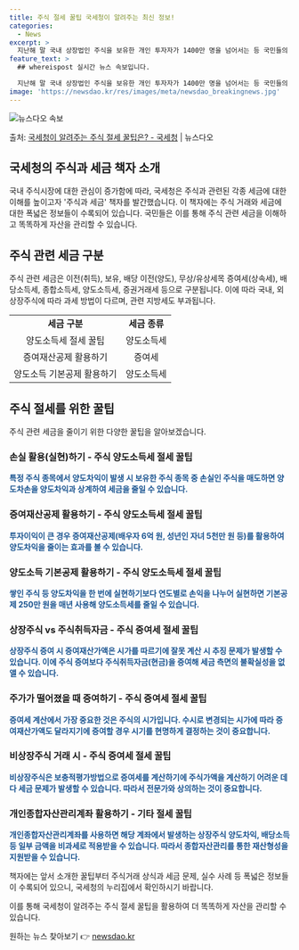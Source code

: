 ```yaml
---
title: 주식 절세 꿀팁 국세청이 알려주는 최신 정보!
categories:
  - News
excerpt: >
  지난해 말 국내 상장법인 주식을 보유한 개인 투자자가 1400만 명을 넘어서는 등 국민들의 주식시장에 대한 …
feature_text: >
  ## whereispost 실시간 뉴스 속보입니다.

  지난해 말 국내 상장법인 주식을 보유한 개인 투자자가 1400만 명을 넘어서는 등 국민들의 주식시장에 대한 …
image: 'https://newsdao.kr/res/images/meta/newsdao_breakingnews.jpg'
---
```


![뉴스다오 속보](https://newsdao.kr/res/images/meta/newsdao_breakingnews.jpg)

<p>출처: <a href="https://newsdao.kr/3915" rel="dofollow">국세청이 알려주는 주식 절세 꿀팁은? - 국세청</a> | 뉴스다오</p>

<h2 data-ke-size="size26">국세청의 주식과 세금 책자 소개</h2>
<p data-ke-size="size16">국내 주식시장에 대한 관심이 증가함에 따라, 국세청은 주식과 관련된 각종 세금에 대한 이해를 높이고자 '주식과 세금' 책자를 발간했습니다. 이 책자에는 주식 거래와 세금에 대한 폭넓은 정보들이 수록되어 있습니다. 국민들은 이를 통해 주식 관련 세금을 이해하고 똑똑하게 자산을 관리할 수 있습니다.</p>

<h2 data-ke-size="size26">주식 관련 세금 구분</h2>
<p data-ke-size="size16">주식 관련 세금은 이전(취득), 보유, 배당 이전(양도), 무상/유상세목 증여세(상속세), 배당소득세, 종합소득세, 양도소득세, 증권거래세 등으로 구분됩니다. 이에 따라 국내, 외 상장주식에 따라 과세 방법이 다르며, 관련 지방세도 부과됩니다.</p>

<table>
	<tr>
		<td style="text-align: center; height: 17px;"><b>세금 구분</b></td>
		<td style="text-align: center; height: 17px;"><b>세금 종류</b></td>
	</tr>
	<tr>
		<td style="text-align: center; height: 17px;">양도소득세 절세 꿀팁</td>
		<td style="text-align: center; height: 17px;">양도소득세</td>
	</tr>
	<tr>
		<td style="text-align: center; height: 17px;">증여재산공제 활용하기</td>
		<td style="text-align: center; height: 17px;">증여세</td>
	</tr>
	<tr>
		<td style="text-align: center; height: 17px;">양도소득 기본공제 활용하기</td>
		<td style="text-align: center; height: 17px;">양도소득세</td>
	</tr>
</table>

<h2 data-ke-size="size26">주식 절세를 위한 꿀팁</h2>
<p data-ke-size="size16">주식 관련 세금을 줄이기 위한 다양한 꿀팁을 알아보겠습니다.</p>

<h3 data-ke-size="size24">손실 활용(실현)하기 - 주식 양도소득세 절세 꿀팁</h3>
<p data-ke-size="size16"><b><span style="color: #1a5490;">특정 주식 종목에서 양도차익이 발생 시 보유한 주식 종목 중 손실인 주식을 매도하면 양도차손을 양도차익과 상계하여 세금을 줄일 수 있습니다.</span></b></p>

<h3 data-ke-size="size24">증여재산공제 활용하기 - 주식 양도소득세 절세 꿀팁</h3>
<p data-ke-size="size16"><b><span style="color: #1a5490;">투자이익이 큰 경우 증여재산공제(배우자 6억 원, 성년인 자녀 5천만 원 등)를 활용하여 양도차익을 줄이는 효과를 볼 수 있습니다.</span></b></p>

<h3 data-ke-size="size24">양도소득 기본공제 활용하기 - 주식 양도소득세 절세 꿀팁</h3>
<p data-ke-size="size16"><b><span style="color: #1a5490;">쌓인 주식 등 양도차익을 한 번에 실현하기보다 연도별로 손익을 나누어 실현하면 기본공제 250만 원을 매년 사용해 양도소득세를 줄일 수 있습니다.</span></b></p>

<h3 data-ke-size="size24">상장주식 vs 주식취득자금 - 주식 증여세 절세 꿀팁</h3>
<p data-ke-size="size16"><b><span style="color: #1a5490;">상장주식 증여 시 증여재산가액은 시가를 따르기에 잘못 계산 시 추징 문제가 발생할 수 있습니다. 이에 주식 증여보다 주식취득자금(현금)을 증여해 세금 측면의 불확실성을 없앨 수 있습니다.</span></b></p>

<h3 data-ke-size="size24">주가가 떨어졌을 때 증여하기 - 주식 증여세 절세 꿀팁</h3>
<p data-ke-size="size16"><b><span style="color: #1a5490;">증여세 계산에서 가장 중요한 것은 주식의 시가입니다. 수시로 변경되는 시가에 따라 증여재산가액도 달라지기에 증여할 경우 시기를 현명하게 결정하는 것이 중요합니다.</span></b></p>

<h3 data-ke-size="size24">비상장주식 거래 시 - 주식 증여세 절세 꿀팁</h3>
<p data-ke-size="size16"><b><span style="color: #1a5490;">비상장주식은 보충적평가방법으로 증여세를 계산하기에 주식가액을 계산하기 어려운 데다 세금 문제가 발생할 수 있습니다. 따라서 전문가와 상의하는 것이 중요합니다.</span></b></p>

<h3 data-ke-size="size24">개인종합자산관리계좌 활용하기 - 기타 절세 꿀팁</h3>
<p data-ke-size="size16"><b><span style="color: #1a5490;">개인종합자산관리계좌를 사용하면 해당 계좌에서 발생하는 상장주식 양도차익, 배당소득 등 일부 금액을 비과세로 적용받을 수 있습니다. 따라서 종합자산관리를 통한 재산형성을 지원받을 수 있습니다.</span></b></p>

<p data-ke-size="size16">책자에는 앞서 소개한 꿀팁부터 주식거래 상식과 세금 문제, 실수 사례 등 폭넓은 정보들이 수록되어 있으니, 국세청의 누리집에서 확인하시기 바랍니다.</p>
<p data-ke-size="size16">이를 통해 국세청이 알려주는 주식 절세 꿀팁을 활용하여 더 똑똑하게 자산을 관리할 수 있습니다.</p> 

원하는 뉴스 찾아보기 👉 <a href="https://newsdao.kr" rel="dofollow">newsdao.kr</a>


